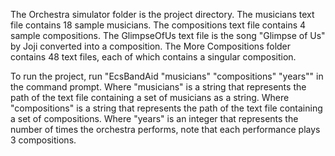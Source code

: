 The Orchestra simulator folder is the project directory.
The musicians text file contains 18 sample musicians.
The compositions text file contains 4 sample compositions.
The GlimpseOfUs text file is the song "Glimpse of Us" by Joji converted into a composition.
The More Compositions folder contains 48 text files,  each of which contains a singular composition.

To run the project, run "EcsBandAid "musicians" "compositions" "years"" in the command prompt.
Where "musicians" is a string that represents the path of the text file containing a set of musicians as a string.
Where "compositions" is a string that represents the path of the text file containing a set of compositions.
Where "years" is an integer that represents the number of times the orchestra performs, note that each performance plays 3 compositions.
